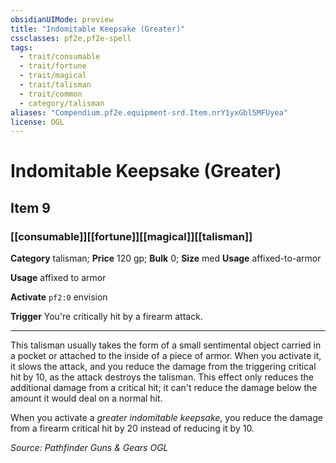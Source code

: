 ```yaml
---
obsidianUIMode: preview
title: "Indomitable Keepsake (Greater)"
cssclasses: pf2e,pf2e-spell
tags:
  - trait/consumable
  - trait/fortune
  - trait/magical
  - trait/talisman
  - trait/common
  - category/talisman
aliases: "Compendium.pf2e.equipment-srd.Item.nrY1yxGbl5MFUyea"
license: OGL
---
```

# Indomitable Keepsake (Greater)
## Item 9
### [[consumable]][[fortune]][[magical]][[talisman]]

**Category** talisman; 
**Price** 120 gp; 
**Bulk** 0; **Size** med
**Usage** affixed-to-armor

**Usage** affixed to armor

**Activate** `pf2:0` envision

**Trigger** You're critically hit by a firearm attack.

* * *

This talisman usually takes the form of a small sentimental object carried in a pocket or attached to the inside of a piece of armor. When you activate it, it slows the attack, and you reduce the damage from the triggering critical hit by 10, as the attack destroys the talisman. This effect only reduces the additional damage from a critical hit; it can't reduce the damage below the amount it would deal on a normal hit.

When you activate a _greater indomitable keepsake_, you reduce the damage from a firearm critical hit by 20 instead of reducing it by 10.

*Source: Pathfinder Guns & Gears*
*OGL*